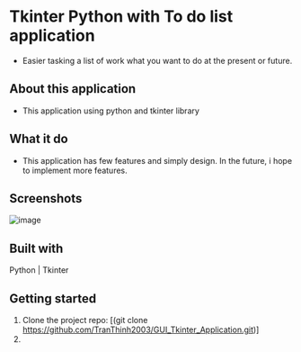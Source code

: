 # Tkinter Python with To do list application 
  - Easier tasking a list of work what you want to do at the present or future.  

## About this application 
  - This application using python and tkinter library
  
## What it do
  - This application has few features and simply design. In the future, i hope to implement more features.

## Screenshots
![image](https://github.com/TranThinh2003/GUI_Tkinter_Application/assets/148307463/5c2d74ad-14c3-4f48-b32e-d0b2f94c0526)

## Built with 
Python | Tkinter 

## Getting started 
1. Clone the project repo:
    [(git clone https://github.com/TranThinh2003/GUI_Tkinter_Application.git)]
2. 



